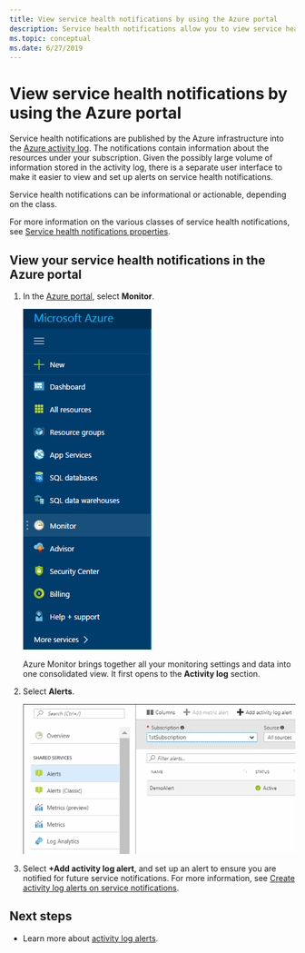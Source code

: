 ```yaml
---
title: View service health notifications by using the Azure portal
description: Service health notifications allow you to view service health messages published by Microsoft Azure.
ms.topic: conceptual
ms.date: 6/27/2019
---
```

# View service health notifications by using the Azure portal

Service health notifications are published by the Azure infrastructure into the [Azure activity log](../azure-monitor/platform/activity-logs-overview.md).  The notifications contain information about the resources under your subscription. Given the possibly large volume of information stored in the activity log, there is a separate user interface to make it easier to view and set up alerts on service health notifications. 

Service health notifications can be informational or actionable, depending on the class.

For more information on the various classes of service health notifications, see [Service health notifications properties](service-health-notifications-properties.md).

## View your service health notifications in the Azure portal

1. In the [Azure portal](https://portal.azure.com), select **Monitor**.

    ![Screenshot of Azure portal menu, with Monitor selected](./media/service-notifications/home-monitor.png)

    Azure Monitor brings together all your monitoring settings and data into one consolidated view. It first opens to the **Activity log** section.

1. Select **Alerts**.

    ![Screenshot of Monitor Activity log, with Alerts selected](./media/service-notifications/service-health-summary.png)

1. Select **+Add activity log alert**, and set up an alert to ensure you are notified for future service notifications. For more information, see [Create activity log alerts on service notifications](../azure-monitor/platform/alerts-activity-log-service-notifications.md).

## Next steps

* Learn more about [activity log alerts](../azure-monitor/platform/activity-log-alerts.md).
